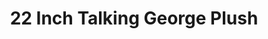 ---
id: PE6596
title: 22 Inch Talking George Plush
price:
    hkd: 330
    twd: 1300
dimensions:
    w: 28
    l: 21
    h: 46
    unit: cm
imgs: 
    - 'images/products/22-inch-talking-george-plush.png'
---